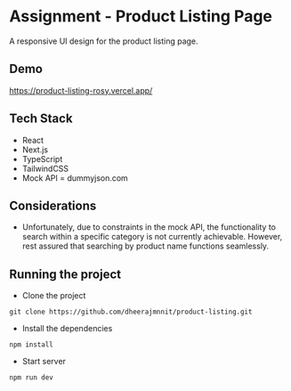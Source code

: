 # Assignment - Product Listing Page
A responsive UI design for the product listing page.

## Demo
https://product-listing-rosy.vercel.app/

## Tech Stack
- React
- Next.js
- TypeScript
- TailwindCSS
- Mock API = dummyjson.com

## Considerations
- Unfortunately, due to constraints in the mock API, the functionality to search within a specific category is not currently achievable. However, rest assured that searching by product name functions seamlessly.


## Running the project
- Clone the project
```
git clone https://github.com/dheerajmnnit/product-listing.git
```

- Install the dependencies
```
npm install
```

- Start server
```
npm run dev
```
